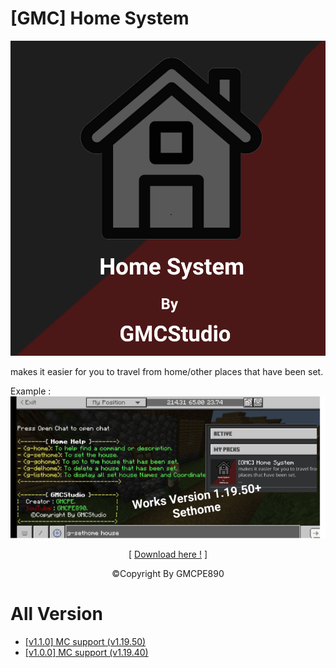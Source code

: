 # [GMC] Home System

![](pack_icon.png?raw=true)

makes it easier for you to travel from home/other places that have been set.

Example :
![](thumbnail.png?raw=true)

<p align="center">[ <a href="https://karyawan.co.id/m4SucNPHSj">Download here !</a> ]</p>

<p align="center">©Copyright By GMCPE890</p>

# All Version
- <a href="https://karyawan.co.id/m4SucNPHSj">[v1.1.0] MC support (v1.19.50)</a>
- <a href="https://karyawan.co.id/lc5eDEbZH3">[v1.0.0] MC support (v1.19.40)</a>

